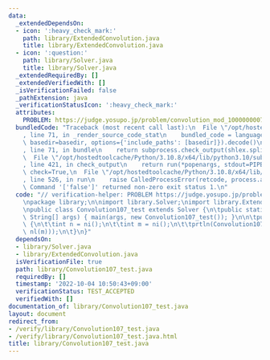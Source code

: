 ```yaml
---
data:
  _extendedDependsOn:
  - icon: ':heavy_check_mark:'
    path: library/ExtendedConvolution.java
    title: library/ExtendedConvolution.java
  - icon: ':question:'
    path: library/Solver.java
    title: library/Solver.java
  _extendedRequiredBy: []
  _extendedVerifiedWith: []
  _isVerificationFailed: false
  _pathExtension: java
  _verificationStatusIcon: ':heavy_check_mark:'
  attributes:
    PROBLEM: https://judge.yosupo.jp/problem/convolution_mod_1000000007
  bundledCode: "Traceback (most recent call last):\n  File \"/opt/hostedtoolcache/Python/3.10.8/x64/lib/python3.10/site-packages/onlinejudge_verify/documentation/build.py\"\
    , line 71, in _render_source_code_stat\n    bundled_code = language.bundle(stat.path,\
    \ basedir=basedir, options={'include_paths': [basedir]}).decode()\n  File \"/opt/hostedtoolcache/Python/3.10.8/x64/lib/python3.10/site-packages/onlinejudge_verify/languages/user_defined.py\"\
    , line 71, in bundle\n    return subprocess.check_output(shlex.split(command))\n\
    \  File \"/opt/hostedtoolcache/Python/3.10.8/x64/lib/python3.10/subprocess.py\"\
    , line 421, in check_output\n    return run(*popenargs, stdout=PIPE, timeout=timeout,\
    \ check=True,\n  File \"/opt/hostedtoolcache/Python/3.10.8/x64/lib/python3.10/subprocess.py\"\
    , line 526, in run\n    raise CalledProcessError(retcode, process.args,\nsubprocess.CalledProcessError:\
    \ Command '['false']' returned non-zero exit status 1.\n"
  code: "// verification-helper: PROBLEM https://judge.yosupo.jp/problem/convolution_mod_1000000007\n\
    \npackage library;\n\nimport library.Solver;\nimport library.ExtendedConvolution;\n\
    \npublic class Convolution107_test extends Solver {\n\tpublic static void main(final\
    \ String[] args) { main(args, new Convolution107_test()); }\n\n\tpublic void solve()\
    \ {\n\t\tint n = ni();\n\t\tint m = ni();\n\t\tprtln(Convolution107.cnv.cnv(nl(n),\
    \ nl(m)));\n\t}\n}"
  dependsOn:
  - library/Solver.java
  - library/ExtendedConvolution.java
  isVerificationFile: true
  path: library/Convolution107_test.java
  requiredBy: []
  timestamp: '2022-10-04 10:50:43+09:00'
  verificationStatus: TEST_ACCEPTED
  verifiedWith: []
documentation_of: library/Convolution107_test.java
layout: document
redirect_from:
- /verify/library/Convolution107_test.java
- /verify/library/Convolution107_test.java.html
title: library/Convolution107_test.java
---
```

